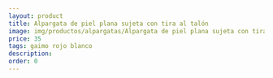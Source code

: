```yaml
---
layout: product
title: Alpargata de piel plana sujeta con tira al talón
image: img/productos/alpargatas/Alpargata de piel plana sujeta con tira al talón=35=gaimo rojo blanco.webp
price: 35
tags: gaimo rojo blanco
description: 
order: 0
---
```

